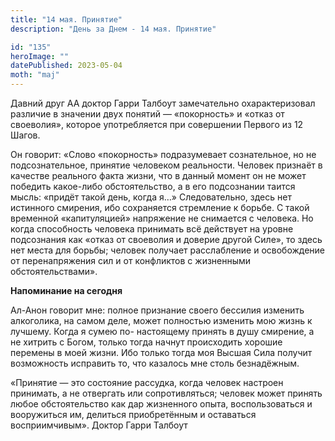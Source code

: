 ```yaml
---
title: "14 мая. Принятие"
description: "День за Днем - 14 мая. Принятие"

id: "135"
heroImage: ""
datePublished: 2023-05-04
moth: "maj"
---
```


Давний друг АА доктор Гарри Талбоут замечательно охарактеризовал различие в
значении двух понятий — «покорность» и «отказ от своеволия», которое
употребляется при совершении Первого из 12 Шагов.

Он говорит: «Слово «покорность» подразумевает сознательное, но не
подсознательное, принятие человеком реальности. Человек признаёт в качестве
реального факта жизни, что в данный момент он не может победить какое-либо
обстоятельство, а в его подсознании таится мысль: «придёт такой день, когда
я…» Следовательно, здесь нет истинного смирения, ибо сохраняется стремление к
борьбе. С такой временной «капитуляцией» напряжение не снимается с человека.
Но когда способность человека принимать всё действует на уровне подсознания
как «отказ от своеволия и доверие другой Силе», то здесь нет места для борьбы;
человек получает расслабление и освобождение от перенапряжения сил и от
конфликтов с жизненными обстоятельствами».

**Напоминание на сегодня**

Ал-Анон говорит мне: полное признание своего бессилия изменить алкоголика, на
самом деле, может полностью изменить мою жизнь к лучшему. Когда я сумею по-
настоящему принять в душу смирение, а не хитрить с Богом, только тогда начнут
происходить хорошие перемены в моей жизни. Ибо только тогда моя Высшая Сила
получит возможность исправить то, что казалось мне столь безнадёжным.

«Принятие — это состояние рассудка, когда человек настроен принимать, а не
отвергать или сопротивляться; человек может принять любое обстоятельство как
дар жизненного опыта, воспользоваться и вооружиться им, делиться приобретённым
и оставаться восприимчивым». Доктор Гарри Талбоут
